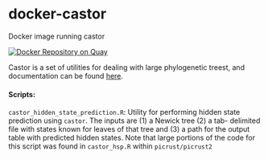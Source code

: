 # docker-castor
Docker image running castor

[![Docker Repository on Quay](https://quay.io/repository/fhcrc-microbiome/castor/status "Docker Repository on Quay")](https://quay.io/repository/fhcrc-microbiome/castor)

Castor is a set of utilities for dealing with large phylogenetic
treest, and documentation can be found 
[here](https://cran.r-project.org/web/packages/castor/castor.pdf).

#### Scripts:

`castor_hidden_state_prediction.R`: Utility for performing hidden state
prediction using `castor`. The inputs are (1) a Newick tree (2) a tab-
delimited file with states known for leaves of that tree and (3) a path
for the output table with predicted hidden states. Note that large portions
of the code for this script was found in `castor_hsp.R` within `picrust/picrust2` 
